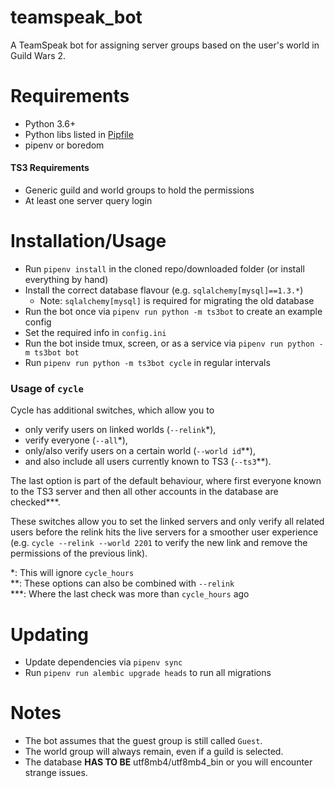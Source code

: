 # teamspeak_bot
A TeamSpeak bot for assigning server groups based on the user's world in Guild Wars 2.

# Requirements 
* Python 3.6+
* Python libs listed in [Pipfile](Pipfile)
* pipenv or boredom
#### TS3 Requirements
* Generic guild and world groups to hold the permissions
* At least one server query login

# Installation/Usage
- Run `pipenv install` in the cloned repo/downloaded folder (or install everything by hand)
- Install the correct database flavour (e.g. `sqlalchemy[mysql]==1.3.*`)
    - Note: `sqlalchemy[mysql]` is required for migrating the old database
- Run the bot once via `pipenv run python -m ts3bot` to create an example config
- Set the required info in `config.ini`
- Run the bot inside tmux, screen, or as a service via `pipenv run python -m ts3bot bot`
- Run `pipenv run python -m ts3bot cycle` in regular intervals

### Usage of `cycle`
Cycle has additional switches, which allow you to
- only verify users on linked worlds (`--relink`*),
- verify everyone (`--all`*),
- only/also verify users on a certain world (`--world id`**),
- and also include all users currently known to TS3 (`--ts3`**).  

The last option is part of the default behaviour, where first everyone known to 
the TS3 server and then 
all other accounts in the database are checked***.  

These switches allow you to set the linked servers and only verify all related 
users before the relink hits the live servers for a smoother user experience
(e.g. `cycle --relink --world 2201` to verify the new link and remove the 
permissions of the previous link).

*: This will ignore `cycle_hours`  
**: These options can also be combined with `--relink`  
***: Where the last check was more than `cycle_hours` ago

# Updating
- Update dependencies via `pipenv sync`
- Run `pipenv run alembic upgrade heads` to run all migrations

# Notes
- The bot assumes that the guest group is still called `Guest`.
- The world group will always remain, even if a guild is selected.
- The database **HAS TO BE** utf8mb4/utf8mb4_bin or you will encounter strange issues.